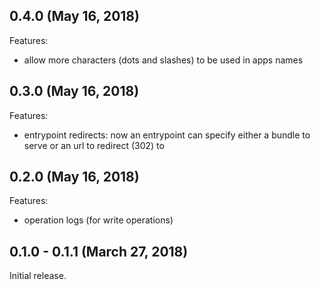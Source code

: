 ## 0.4.0 (May 16, 2018)

Features:

* allow more characters (dots and slashes) to be used in apps names

## 0.3.0 (May 16, 2018)

Features:

* entrypoint redirects: now an entrypoint can specify either a bundle to serve
  or an url to redirect (302) to

## 0.2.0 (May 16, 2018)

Features:

* operation logs (for write operations)

## 0.1.0 - 0.1.1 (March 27, 2018)

Initial release.
